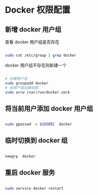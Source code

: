 # Docker 权限配置



## 新增 docker 用户组

查看 docker 用户组是否存在

```bash

sudo cat /etc/group | grep docker

``` 

docker 用户组不存在则新建一个

```bash

# 创建用户组
sudo groupadd docker
# 给用户组设置权限
sudo a+rw /var/run/docker.sock

```

## 将当前用户添加 docker 用户组

```bash

sudo gpasswd -a ${USER}  docker

```

## 临时切换到 docker 组

```bash

newgrp  docker

```

## 重启 docker 服务

```bash

sudo service docker restart

```
